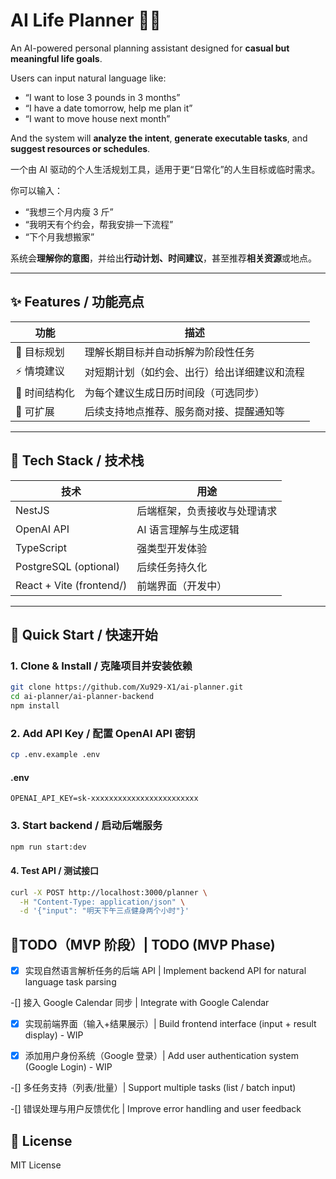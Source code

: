 # AI Life Planner 🧠📅

An AI-powered personal planning assistant designed for **casual but meaningful life goals**.

Users can input natural language like:
- “I want to lose 3 pounds in 3 months”
- “I have a date tomorrow, help me plan it”
- “I want to move house next month”

And the system will **analyze the intent**, **generate executable tasks**, and **suggest resources or schedules**.

一个由 AI 驱动的个人生活规划工具，适用于更“日常化”的人生目标或临时需求。

你可以输入：
- “我想三个月内瘦 3 斤”
- “我明天有个约会，帮我安排一下流程”
- “下个月我想搬家”

系统会**理解你的意图**，并给出**行动计划、时间建议**，甚至推荐**相关资源**或地点。

---

## ✨ Features / 功能亮点

| 功能 | 描述 |
|------|------|
| 🎯 目标规划 | 理解长期目标并自动拆解为阶段性任务 |
| ⚡ 情境建议 | 对短期计划（如约会、出行）给出详细建议和流程 |
| 📅 时间结构化 | 为每个建议生成日历时间段（可选同步） |
| 📍 可扩展 | 后续支持地点推荐、服务商对接、提醒通知等 |

---

## 🔧 Tech Stack / 技术栈

| 技术 | 用途 |
|------|------|
| NestJS | 后端框架，负责接收与处理请求 |
| OpenAI API | AI 语言理解与生成逻辑 |
| TypeScript | 强类型开发体验 |
| PostgreSQL (optional) | 后续任务持久化 |
| React + Vite (frontend/) | 前端界面（开发中） |

---

## 🚀 Quick Start / 快速开始

### 1. Clone & Install / 克隆项目并安装依赖

```bash
git clone https://github.com/Xu929-X1/ai-planner.git
cd ai-planner/ai-planner-backend
npm install
```

### 2. Add API Key / 配置 OpenAI API 密钥

```bash
cp .env.example .env
```

#### .env
```env
OPENAI_API_KEY=sk-xxxxxxxxxxxxxxxxxxxxxxxx
```

### 3. Start backend / 启动后端服务

```bash
npm run start:dev
```

#### 4. Test API / 测试接口

```bash 
curl -X POST http://localhost:3000/planner \
  -H "Content-Type: application/json" \
  -d '{"input": "明天下午三点健身两个小时"}'
```
## 📌TODO（MVP 阶段）| TODO (MVP Phase)

-[x] 实现自然语言解析任务的后端 API | Implement backend API for natural language task parsing

 -[] 接入 Google Calendar 同步 | Integrate with Google Calendar

 -[X] 实现前端界面（输入+结果展示）| Build frontend interface (input + result display) - WIP

 -[X] 添加用户身份系统（Google 登录）| Add user authentication system (Google Login) - WIP

 -[] 多任务支持（列表/批量）| Support multiple tasks (list / batch input)

 -[] 错误处理与用户反馈优化 | Improve error handling and user feedback

## 📄 License

MIT License